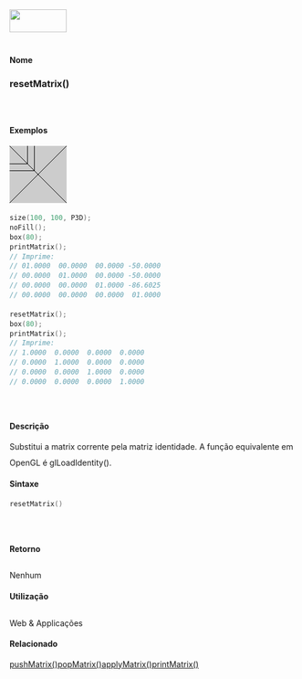 <img height="40" src="../images/1pix.gif" width="100"/>
<img height="1" src="../images/1pix.gif" width="20"/>
<img height="1" src="../images/1pix.gif" width="555"/>

#### Nome
### resetMatrix()
<img height="25" src="../images/1pix.gif" width="1"/>

#### Exemplos
<img border="0" height="100" src="media/resetMatrix_.gif" width="100"/>

```pde
size(100, 100, P3D); 
noFill(); 
box(80); 
printMatrix(); 
// Imprime: 
// 01.0000  00.0000  00.0000 -50.0000 
// 00.0000  01.0000  00.0000 -50.0000 
// 00.0000  00.0000  01.0000 -86.6025 
// 00.0000  00.0000  00.0000  01.0000 
 
resetMatrix(); 
box(80); 
printMatrix(); 
// Imprime: 
// 1.0000  0.0000  0.0000  0.0000 
// 0.0000  1.0000  0.0000  0.0000 
// 0.0000  0.0000  1.0000  0.0000 
// 0.0000  0.0000  0.0000  1.0000 

```
<img height="25" src="../images/1pix.gif" width="1"/>

#### Descrição
Substitui a matrix corrente pela matriz identidade. A função equivalente em OpenGL é glLoadIdentity().
<img height="25" src="../images/1pix.gif" width="1"/>

#### Sintaxe
```pde
resetMatrix()

```
<img height="25" src="../images/1pix.gif" width="1"/>

#### Retorno

	
Nenhum
<img height="25" src="../images/1pix.gif" width="1"/>

#### Utilização

	
Web & Applicações
<img height="25" src="../images/1pix.gif" width="1"/>

#### Relacionado
[pushMatrix()](pushMatrix_)[popMatrix()](popMatrix_)[applyMatrix()](applyMatrix_)[printMatrix()](printMatrix_)
